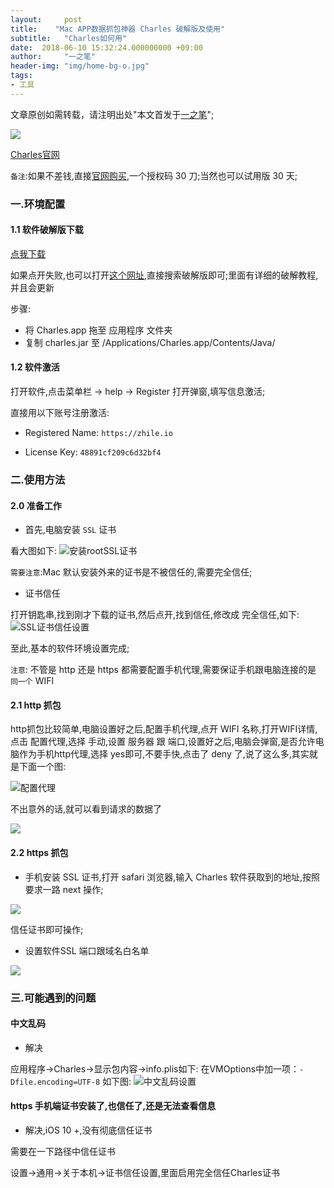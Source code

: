 ```yaml
---
layout:     post
title:    "Mac APP数据抓包神器 Charles 破解版及使用"
subtitle:   "Charles如何用"
date:  2018-06-10 15:32:24.000000000 +09:00
author:     "一之笔"
header-img: "img/home-bg-o.jpg"
tags:
- 工具
---
```


文章原创如需转载，请注明出处"本文首发于[一之笔](https://yizibi.github.io/)";


![](http://o9zpq25pv.bkt.clouddn.com/lucyBlog/charlesicon@2x.png)

[Charles官网](https://www.charlesproxy.com/)

`备注`:如果不差钱,直接[官网购买](https://www.charlesproxy.com/buy/),一个授权码 30 刀;当然也可以试用版 30 天;

### 一.环境配置

#### 1.1 软件破解版下载

[点我下载](http://xclient.info/s/charles.html?t=a5394ba268ffbedd3c9bb0d9446eb6226ee067a6)

如果点开失败,也可以打开[这个网址](http://xclient.info/),直接搜索破解版即可;里面有详细的破解教程,并且会更新

步骤:
* 将 Charles.app 拖至 应用程序 文件夹
* 复制 charles.jar 至 /Applications/Charles.app/Contents/Java/

#### 1.2 软件激活

打开软件,点击菜单栏 -> help -> Register 打开弹窗,填写信息激活;

直接用以下账号注册激活:

* Registered Name: `https://zhile.io`

* License Key: `48891cf209c6d32bf4`


### 二.使用方法

#### 2.0 准备工作

* 首先,电脑安装 `SSL` 证书

看大图如下:
![安装rootSSL证书](http://o9zpq25pv.bkt.clouddn.com/lucyBlog/charlesSSLRoot.png)

`需要注意`:Mac 默认安装外来的证书是不被信任的,需要完全信任;
* 证书信任

打开钥匙串,找到刚才下载的证书,然后点开,找到信任,修改成 完全信任,如下:
![SSL证书信任设置](http://o9zpq25pv.bkt.clouddn.com/lucyBlog/charlesSSKxinren@2x.png)

至此,基本的软件环境设置完成;

`注意`: 不管是 http 还是 https 都需要配置手机代理,需要保证手机跟电脑连接的是 `同一个` WIFI

#### 2.1 http 抓包

http抓包比较简单,电脑设置好之后,配置手机代理,点开 WIFI 名称,打开WIFI详情,点击 配置代理,选择 手动,设置 服务器 跟 端口,设置好之后,电脑会弹窗,是否允许电脑作为手机http代理,选择 yes即可,不要手快,点击了 deny 了,说了这么多,其实就是下面一个图:

![配置代理](http://o9zpq25pv.bkt.clouddn.com/lucyBlog/charlesdelegateSeting.PNG)

不出意外的话,就可以看到请求的数据了

![](http://o9zpq25pv.bkt.clouddn.com/lucyBlog/charlesResult.png)


#### 2.2 https 抓包

* 手机安装 SSL 证书,打开 safari 浏览器,输入 Charles 软件获取到的地址,按照要求一路 next 操作;

![](http://o9zpq25pv.bkt.clouddn.com/lucyBlog/charleshttpsIphoneSSL.png)

信任证书即可操作;

* 设置软件SSL 端口跟域名白名单

![](http://o9zpq25pv.bkt.clouddn.com/lucyBlog/charlesSetingSSL.png)

### 三.可能遇到的问题

#### 中文乱码

* 解决

应用程序->Charles->显示包内容->info.plis如下:
在VMOptions中加一项：`-Dfile.encoding=UTF-8`
如下图:
![中文乱码设置](http://o9zpq25pv.bkt.clouddn.com/lucyBlog/charleszhongwenluanma.png)


#### https 手机端证书安装了,也信任了,还是无法查看信息

* 解决,iOS 10 +,没有彻底信任证书

需要在一下路径中信任证书

设置→通用→关于本机→证书信任设置,里面启用完全信任Charles证书
